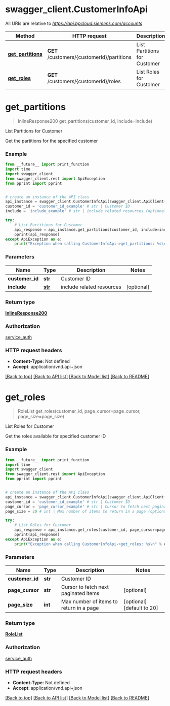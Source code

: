 # swagger_client.CustomerInfoApi

All URIs are relative to *https://api.bpcloud.siemens.com/accounts*

Method | HTTP request | Description
------------- | ------------- | -------------
[**get_partitions**](CustomerInfoApi.md#get_partitions) | **GET** /customers/{customerId}/partitions | List Partitions for Customer
[**get_roles**](CustomerInfoApi.md#get_roles) | **GET** /customers/{customerId}/roles | List Roles for Customer

# **get_partitions**
> InlineResponse200 get_partitions(customer_id, include=include)

List Partitions for Customer

Get the partitions for the specified customer

### Example
```python
from __future__ import print_function
import time
import swagger_client
from swagger_client.rest import ApiException
from pprint import pprint


# create an instance of the API class
api_instance = swagger_client.CustomerInfoApi(swagger_client.ApiClient(configuration))
customer_id = 'customer_id_example' # str | Customer ID
include = 'include_example' # str | include related resources (optional)

try:
    # List Partitions for Customer
    api_response = api_instance.get_partitions(customer_id, include=include)
    pprint(api_response)
except ApiException as e:
    print("Exception when calling CustomerInfoApi->get_partitions: %s\n" % e)
```

### Parameters

Name | Type | Description  | Notes
------------- | ------------- | ------------- | -------------
 **customer_id** | **str**| Customer ID | 
 **include** | [**str**](.md)| include related resources | [optional] 

### Return type

[**InlineResponse200**](InlineResponse200.md)

### Authorization

[service_auth](../README.md#service_auth)

### HTTP request headers

 - **Content-Type**: Not defined
 - **Accept**: application/vnd.api+json

[[Back to top]](#) [[Back to API list]](../README.md#documentation-for-api-endpoints) [[Back to Model list]](../README.md#documentation-for-models) [[Back to README]](../README.md)

# **get_roles**
> RoleList get_roles(customer_id, page_cursor=page_cursor, page_size=page_size)

List Roles for Customer

Get the roles available for specified customer ID

### Example
```python
from __future__ import print_function
import time
import swagger_client
from swagger_client.rest import ApiException
from pprint import pprint


# create an instance of the API class
api_instance = swagger_client.CustomerInfoApi(swagger_client.ApiClient(configuration))
customer_id = 'customer_id_example' # str | Customer ID
page_cursor = 'page_cursor_example' # str | Cursor to fetch next paginated items (optional)
page_size = 20 # int | Max number of items to return in a page (optional) (default to 20)

try:
    # List Roles for Customer
    api_response = api_instance.get_roles(customer_id, page_cursor=page_cursor, page_size=page_size)
    pprint(api_response)
except ApiException as e:
    print("Exception when calling CustomerInfoApi->get_roles: %s\n" % e)
```

### Parameters

Name | Type | Description  | Notes
------------- | ------------- | ------------- | -------------
 **customer_id** | **str**| Customer ID | 
 **page_cursor** | **str**| Cursor to fetch next paginated items | [optional] 
 **page_size** | **int**| Max number of items to return in a page | [optional] [default to 20]

### Return type

[**RoleList**](RoleList.md)

### Authorization

[service_auth](../README.md#service_auth)

### HTTP request headers

 - **Content-Type**: Not defined
 - **Accept**: application/vnd.api+json

[[Back to top]](#) [[Back to API list]](../README.md#documentation-for-api-endpoints) [[Back to Model list]](../README.md#documentation-for-models) [[Back to README]](../README.md)


